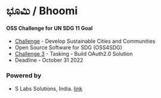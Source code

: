 # ಭೂಮಿ / Bhoomi

#### OSS Challenge for UN SDG 11 Goal

* [Challenge](https://ideas.unite.un.org/sdg11/Page/Overview) - Develop Sustainable Cities and Communities
* Open Source Software for SDG (OSS4SDG)
* [Challenge 3](https://ideas.unite.un.org/sdg11/Page/Challenge3) - Tasking - Build OAuth2.0 Solution 
* Deadline - October 31 2022


### Powered by
* S Labs Solutions, India. [link](https://slabstech.com)